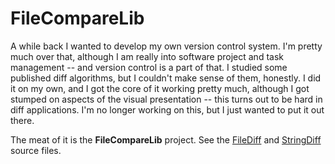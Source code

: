 # FileCompareLib

A while back I wanted to develop my own version control system. I'm pretty much over that, although I am really into software project and task management -- and version control is a part of that. I studied some published diff algorithms, but I couldn't make sense of them, honestly. I did it on my own, and I got the core of it working pretty much, although I got stumped on aspects of the visual presentation -- this turns out to be hard in diff applications. I'm no longer working on this, but I just wanted to put it out there.

The meat of it is the **FileCompareLib** project. See the [FileDiff](https://github.com/adamosoftware/FileCompareLib/blob/master/FileCompareLib/FileDiff.cs) and [StringDiff](https://github.com/adamosoftware/FileCompareLib/blob/master/FileCompareLib/StringDiff.cs) source files.
